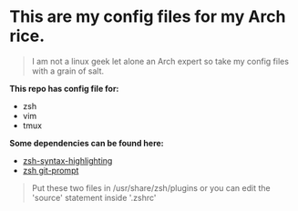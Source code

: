 # This are my config files for my Arch rice. 
> I am not a linux geek let alone an Arch expert so take my config files with a grain of salt.

__This repo has config file for:__
- zsh
- vim
- tmux

__Some dependencies can be found here:__
- [zsh-syntax-highlighting](https://github.com/zsh-users/zsh-syntax-highlighting)
- [zsh git-prompt](https://github.com/git/git/blob/master/contrib/completion/git-prompt.sh)
> Put these two files in /usr/share/zsh/plugins or you can edit the 'source' statement inside '.zshrc'
